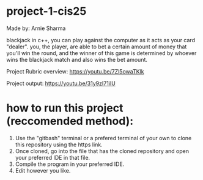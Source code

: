 # project-1-cis25

Made by: Arnie Sharma

blackjack in c++, you can play against the computer as it acts as your card "dealer".
you, the player, are able to bet a certain amount of money that you'll win the round, and
the winner of this game is determined by whoever wins the blackjack match and also wins the bet amount.

Project Rubric overview: 
https://youtu.be/7Zl5owaTKlk


Project output:
https://youtu.be/31y9zI71iIU

# how to run this project (reccomended method):
1) Use the "gitbash" terminal or a prefered terminal of your own to clone this repository using the https link.
2) Once cloned, go into the file that has the cloned repository and open your preferred IDE in that file.
3) Compile the program in your preferred IDE.
4) Edit however you like.
